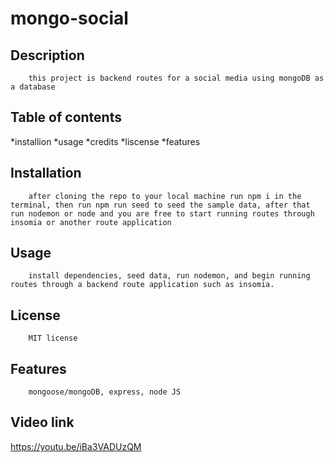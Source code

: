 
# mongo-social
## Description
        this project is backend routes for a social media using mongoDB as a database
     
## Table of contents
 *installion
 *usage
 *credits
 *liscense
 *features        
        
## Installation
        after cloning the repo to your local machine run npm i in the terminal, then run npm run seed to seed the sample data, after that run nodemon or node and you are free to start running routes through insomia or another route application
        
## Usage
        install dependencies, seed data, run nodemon, and begin running routes through a backend route application such as insomia.

        
## License
        MIT license
        

## Features
        mongoose/mongoDB, express, node JS

## Video link
   
  https://youtu.be/iBa3VADUzQM
